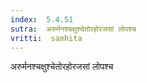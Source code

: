 ```yaml
---
index:  5.4.51
sutra:  अरुर्मनश्चक्षुश्चेतोरहोरजसां लोपश्च
vritti:  samhita 
---
```


अरुर्मनश्चक्षुश्चेतोरहोरजसां लोपश्च

